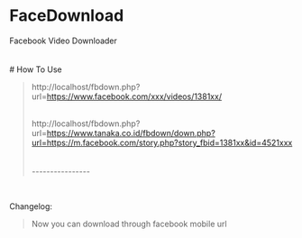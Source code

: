 # FaceDownload
Facebook Video Downloader
<br><br><br># How To Use<br>
> http://localhost/fbdown.php?url=https://www.facebook.com/xxx/videos/1381xx/<br><br>
>
> http://localhost/fbdown.php?url=https://www.tanaka.co.id/fbdown/down.php?url=https://m.facebook.com/story.php?story_fbid=1381xx&id=4521xxx
<br><br><br>
----------------<br>
<br>

Changelog:<br>
> Now you can download through facebook mobile url
<br>

